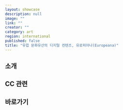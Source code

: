 ```yaml
---
layout: showcase
description: null
image: ""
link: ""
creator: ""
category: art
region: international
published: false
title: "유럽 문화유산의 디지털 컨텐츠, 유로피아나(Europeana)"
---
```



## 소개

## CC 관련

## 바로가기
